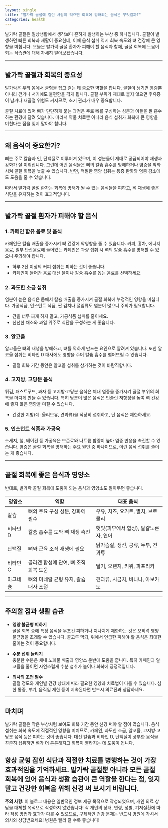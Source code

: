 ```yaml
---
layout: single
title: "발가락 골절에 걸린 사람이 먹으면 회복에 방해되는 음식은 무엇일까?"
categories: health
---
```

발가락 골절은 일상생활에서 생각보다 흔하게 발생하는 부상 중 하나입니다. 골절이 발생하면 빠른 회복과 재활이 중요한데, 이때 음식 섭취 역시 회복 속도와 뼈 건강에 큰 영향을 미칩니다. 오늘은 발가락 골절 환자가 피해야 할 음식과 함께, 골절 회복에 도움이 되는 식습관에 대해 자세히 알아보겠습니다.

---

## 발가락 골절과 회복의 중요성

발가락은 우리 몸에서 균형을 잡고 걷는 데 중요한 역할을 합니다. 골절이 생기면 통증뿐 아니라 걷기나 서기에도 불편함을 겪게 됩니다. 골절 부위가 제대로 붙지 않으면 후유증이 남거나 재골절 위험도 커지므로, 초기 관리가 매우 중요합니다.

골절 치료에 있어 뼈가 단단하게 붙는 과정은 주로 뼈를 구성하는 성분과 이들을 잘 흡수하는 환경에 달려 있습니다. 따라서 약물 치료뿐 아니라 음식 섭취가 회복에 큰 영향을 미친다는 점을 잊지 말아야 합니다.

---

## 왜 음식이 중요한가?

뼈는 주로 칼슘과 인, 단백질로 이루어져 있으며, 이 성분들이 제대로 공급되어야 재생과 강화가 잘 이뤄집니다. 그런데 어떤 음식들은 뼈의 칼슘 흡수를 방해하거나 염증을 악화시켜 골절 회복을 늦출 수 있습니다. 반면, 적절한 영양 섭취는 통증 완화와 염증 감소에도 도움을 줄 수 있습니다.

따라서 발가락 골절 환자는 회복에 방해가 될 수 있는 음식들을 피하고, 뼈 재생에 좋은 식단을 유지하는 것이 효과적입니다.

---

## 발가락 골절 환자가 피해야 할 음식

### 1. 카페인 함유 음료 및 음식

카페인은 칼슘 배출을 증가시켜 뼈 건강에 악영향을 줄 수 있습니다. 커피, 홍차, 에너지 음료, 일부 탄산음료에 들어있는 카페인은 과량 섭취 시 뼈의 칼슘 흡수를 방해할 수 있으니 주의해야 합니다.

- 하루 2잔 이상의 커피 섭취는 피하는 것이 좋습니다.
- 카페인이 들어간 음료 대신 물이나 칼슘 흡수를 돕는 음료를 선택하세요.

### 2. 과도한 소금 섭취

염분이 높은 음식은 몸에서 칼슘 배출을 증가시켜 골절 회복에 부정적인 영향을 미칩니다. 가공식품, 인스턴트 식품, 짠 김치나 절임류도 염분이 많으니 주의가 필요합니다.

- 간을 너무 짜게 하지 말고, 가공식품 섭취를 줄이세요.
- 신선한 채소와 과일 위주로 식단을 구성하는 게 좋습니다.

### 3. 알코올

알코올은 뼈의 재생을 방해하고, 뼈를 약하게 만드는 요인으로 알려져 있습니다. 또한 알코올 섭취는 비타민 D 대사에도 영향을 주어 칼슘 흡수를 떨어뜨릴 수 있습니다.

- 골절 회복 기간 동안은 알코올 섭취를 삼가하는 것이 바람직합니다.

### 4. 고지방, 고당분 음식

튀김, 패스트푸드, 과자 등 고지방·고당분 음식은 체내 염증을 증가시켜 골절 부위의 회복을 더디게 만들 수 있습니다. 특히 당분이 많은 음식은 인슐린 저항성을 높여 뼈 건강에 좋지 않은 영향을 미칠 수 있습니다.

- 건강한 지방(예: 올리브유, 견과류)을 적당히 섭취하고, 단 음식은 제한하세요.

### 5. 인스턴트 식품과 가공육

소세지, 햄, 베이컨 등 가공육은 보존료와 나트륨 함량이 높아 염증 반응을 촉진할 수 있습니다. 염증은 골절 회복을 방해하는 주요 원인 중 하나이므로, 이런 음식 섭취를 줄이는 게 좋습니다.

---

## 골절 회복에 좋은 음식과 영양소

반대로, 발가락 골절 회복에 도움이 되는 음식과 영양소도 알아두면 좋습니다.

| 영양소        | 역할                              | 대표 음식                                |
|--------------|---------------------------------|---------------------------------------|
| 칼슘           | 뼈의 주요 구성 성분, 강화에 필수      | 우유, 치즈, 요거트, 멸치, 브로콜리           |
| 비타민 D       | 칼슘 흡수를 도와 뼈 재생 촉진          | 햇빛(피부에서 합성), 달걀노른자, 연어           |
| 단백질         | 뼈와 근육 조직 재생에 필요              | 닭가슴살, 생선, 콩류, 두부, 견과류              |
| 비타민 C       | 콜라겐 합성에 관여, 뼈 조직 회복 도움     | 딸기, 오렌지, 키위, 파프리카                 |
| 마그네슘       | 뼈의 미네랄 균형 유지, 칼슘 대사 조절     | 견과류, 시금치, 바나나, 아보카도               |

---

## 주의할 점과 생활 습관

- **영양 불균형 피하기**  
  골절 회복 중에 특정 음식을 무조건 피하거나 지나치게 제한하는 것은 오히려 영양 불균형을 초래할 수 있습니다. 골고루 먹되, 위에서 언급한 피해야 할 음식은 최대한 줄이는 것이 중요합니다.

- **수분 섭취 늘리기**  
  충분한 수분은 체내 노폐물 배출과 영양소 운반에 도움을 줍니다. 특히 카페인과 알코올을 줄이면 자연스럽게 수분 섭취가 늘어나 회복에 긍정적입니다.

- **의사의 조언 필수**  
  골절 정도와 개인별 건강 상태에 따라 필요한 영양과 치료법이 다를 수 있습니다. 심한 통증, 부기, 움직임 제한 등이 지속된다면 반드시 의료진과 상담하세요.

---

## 마치며

발가락 골절은 작은 부상처럼 보여도 회복 기간 동안 신경 써야 할 점이 많습니다. 음식 섭취는 회복 속도에 직접적인 영향을 미치므로, 카페인, 과도한 소금, 알코올, 고지방·고당분 음식 등은 피하는 것이 좋습니다. 대신 칼슘과 비타민 D, 단백질이 풍부한 음식을 꾸준히 섭취하면 뼈가 더 튼튼해지고 회복이 빨라지는 데 도움이 됩니다.

항상 균형 잡힌 식단과 적절한 치료를 병행하는 것이 가장 효과적임을 기억하세요. 발가락 골절뿐 아니라 모든 골절 회복에 있어 음식과 생활 습관이 큰 역할을 한다는 점, 잊지 말고 건강한 회복을 위해 신경 써 보시기 바랍니다.
---

**주의 사항**: 이 블로그 내용은 일반적인 정보 제공 목적으로 작성되었으며, 개인 의료 상담을 대체할 목적으로 작성하지 않았습니다! 각 개인의 상태, 연령, 성별, 기저질환에 따라 적용 방법과 효과가 다를 수 있으므로, 구체적인 건강 문제는 반드시 병원에 가셔서 의사와 상담받으세요! 병원은 빨리 갈 수록 좋습니다!
